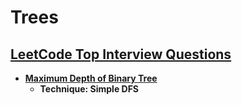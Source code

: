 # Trees

## [LeetCode Top Interview Questions](https://leetcode.com/explore/interview/card/top-interview-questions-easy/94/trees/)

- **[Maximum Depth of Binary Tree](https://leetcode.com/explore/interview/card/top-interview-questions-easy/94/trees/555/)**
  - **Technique: Simple DFS**
